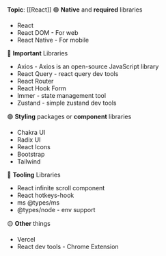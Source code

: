 
**Topic**: [[React]]
🟢 **Native** and **required** libraries
- React   
- React DOM    - For web
- React Native  - For mobile

🔴 **Important** Libraries 
- Axios - Axios is an open-source JavaScript library
- React Query - react query dev tools
- React Router
- React Hook Form
- Immer  - state management tool 
- Zustand - simple zustand dev tools

🟣 **Styling** packages or **component** libraries
- Chakra UI
- Radix UI
- React Icons
- Bootstrap
- Tailwind

🔵 **Tooling** Libraries
- React infinite scroll component
- React hotkeys-hook
- ms @types/ms
- @types/node  - env support

🟡 **Other** things
- Vercel
- React dev tools - Chrome Extension
